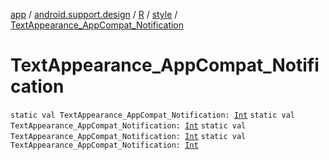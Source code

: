 [app](../../../index.md) / [android.support.design](../../index.md) / [R](../index.md) / [style](index.md) / [TextAppearance_AppCompat_Notification](.)

# TextAppearance_AppCompat_Notification

`static val TextAppearance_AppCompat_Notification: `[`Int`](https://kotlinlang.org/api/latest/jvm/stdlib/kotlin/-int/index.html)
`static val TextAppearance_AppCompat_Notification: `[`Int`](https://kotlinlang.org/api/latest/jvm/stdlib/kotlin/-int/index.html)
`static val TextAppearance_AppCompat_Notification: `[`Int`](https://kotlinlang.org/api/latest/jvm/stdlib/kotlin/-int/index.html)
`static val TextAppearance_AppCompat_Notification: `[`Int`](https://kotlinlang.org/api/latest/jvm/stdlib/kotlin/-int/index.html)